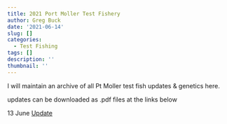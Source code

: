```yaml
---
title: 2021 Port Moller Test Fishery
author: Greg Buck
date: '2021-06-14'
slug: []
categories:
  - Test Fishing
tags: []
description: ''
thumbnail: ''
---
```


I will maintain an archive of all Pt Moller test fish updates & genetics here.

updates can be downloaded as .pdf files at the links below


13 June [Update](/PMTF_CatchUpdateJune13_2021.pdf)

